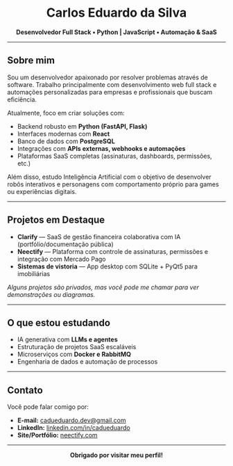 <div align="center">
  <h1>Carlos Eduardo da Silva</h1>
  <p><strong>Desenvolvedor Full Stack • Python | JavaScript • Automação & SaaS</strong></p>
</div>

<hr>

<h2>Sobre mim</h2>

<p>
Sou um desenvolvedor apaixonado por resolver problemas através de software. Trabalho principalmente com
desenvolvimento web full stack e automações personalizadas para empresas e profissionais que buscam eficiência.
</p>

<p>
Atualmente, foco em criar soluções com:
</p>

<ul>
  <li>Backend robusto em <strong>Python (FastAPI, Flask)</strong></li>
  <li>Interfaces modernas com <strong>React</strong></li>
  <li>Banco de dados com <strong>PostgreSQL</strong></li>
  <li>Integrações com <strong>APIs externas, webhooks e automações</strong></li>
  <li>Plataformas SaaS completas (assinaturas, dashboards, permissões, etc.)</li>
</ul>

<p>
Além disso, estudo Inteligência Artificial com o objetivo de desenvolver robôs interativos e personagens com comportamento próprio para games ou experiências digitais.
</p>

<hr>

<h2>Projetos em Destaque</h2>

<ul>
  <li><strong>Clarify</strong> — SaaS de gestão financeira colaborativa com IA (portfólio/documentação pública)</li>
  <li><strong>Neectify</strong> — Plataforma com controle de assinaturas, permissões e integração com Mercado Pago</li>
  <li><strong>Sistemas de vistoria</strong> — App desktop com SQLite + PyQt5 para imobiliárias</li>
</ul>

<p><em>Alguns projetos são privados, mas você pode me chamar para ver demonstrações ou diagramas.</em></p>

<hr>

<h2>O que estou estudando</h2>

<ul>
  <li>IA generativa com <strong>LLMs e agentes</strong></li>
  <li>Estruturação de projetos SaaS escaláveis</li>
  <li>Microserviços com <strong>Docker e RabbitMQ</strong></li>
  <li>Engenharia de dados e automação de processos</li>
</ul>

<hr>

<h2>Contato</h2>

<p>Você pode falar comigo por:</p>

<ul>
  <li><strong>E-mail:</strong> <a href="mailto:cadueduardo.dev@gmail.com">cadueduardo.dev@gmail.com</a></li>
  <li><strong>LinkedIn:</strong> <a href="https://linkedin.com/in/cadueduardo" target="_blank">linkedin.com/in/cadueduardo</a></li>
  <li><strong>Site/Portfólio:</strong> <a href="https://neectify.com" target="_blank">neectify.com</a></li>
</ul>

<hr>

<div align="center">
  <p><strong>Obrigado por visitar meu perfil!</strong></p>
</div>
